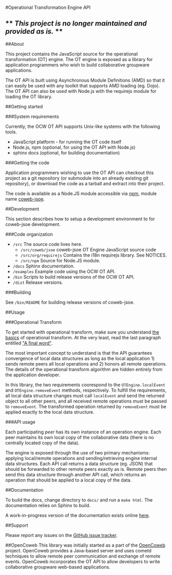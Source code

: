 #Operational Transformation Engine API

## ** *This project is no longer maintained and provided as is.* **

##About

This project contains the JavaScript source for the operational transformation
(OT) engine. The OT engine is exposed as a library for application programmers
who wish to build collaborative groupware applications.

The OT API is built using Asynchronous Module Definitions (AMD) so that it can
easily be used with any toolkit that supports AMD loading (eg. Dojo). The OT API
can also be used with Node.js with the requirejs module for loading the OT
library.

##Getting started

###System requirements

Currently, the OCW OT API supports Unix-like systems with the following tools.

* JavaScript platform - for running the OT code itself
* Node.js, npm (optional, for using the OT API with Node.js)
* sphinx docs (optional, for building documentation)

###Getting the code

Application programmers wishing to use the OT API can checkout this project as a
git repository (or submodule into an already existing git repository), or
download the code as a tarball and extract into their project.

The code is available as a Node.JS module accessible via
[npm](https://npmjs.org/), module name
[coweb-jsoe](https://npmjs.org/package/coweb-jsoe).

##Development

This section describes how to setup a development environment to for coweb-jsoe
development.

###Code organization

 * `/src` The source code lives here.
   * `/src/coweb/jsoe` coweb-jsoe OT Engine JavaScript source code
   * `/src/org/requirejs` Contains the i18n requirejs library. See NOTICES.
   * `/src/npm` Source for Node.JS module.
 * `/docs` Sphinx documentation.
 * `/examples` Example code using the OCW OT API.
 * `/bin` Scripts to build release versions of the OCW OT API.
 * `/dist` Release versions.

###Building

See `/bin/README` for building release versions of coweb-jsoe.

##Usage

###Operational Transform

To get started with operational transform, make sure you understand
[the basics](http://opencoweb.org/ocwdocs/intro/openg.html) of operational
transform. At the very least, read the last paragraph entitled
["A final word"](http://opencoweb.org/ocwdocs/intro/openg.html#a-final-word).

The most important concept to understand is that the API guarantees convergence
of local data structures as long as the local application 1) sends remote peers
all local operations and 2) honors all remote operations. The details of the
operational transform algorithm are hidden entirely from the application
developer.

In this library, the two requirements coorespond to the
`OTEngine.localEvent` and `OTEngine.removeEvent` methods, respectively. To
fulfill the requirements, all local data structure changes must call
`localEvent` and send the returned object to all other peers, and all received
remote operations must be passed to `removeEvent`. The transformed operation
returned by `removeEvent` must be applied exactly to the local data structure.

###API usage

Each participating *peer* has its own instance of an operation engine. Each peer
maintains its own local copy of the collaborative data (there is no centrally
located copy of the data).

The engine is exposed through the use of two primary mechanisms: applying
local/remote operations and sending/retrieving engine internal data structures.
Each API call returns a data structure (eg. JSON) that should be forwarded to
other remote peers exactly as is. Remote peers then send this data structure
through another API call, which returns an operation that should be applied
to a local copy of the data.

##Documentation

To build the docs, change directory to `docs/` and run a `make html`. The
documentation relies on Sphinx to build.

A work-in-progress version of the documentation exists online
[here](http://opencoweb.org/jsoedocs).

##Support

Please report any issues on the
[GitHub issue tracker](https://github.com/opecoweb/coweb-jsoe/issues).

##OpenCoweb
This library was initially started as a part of the
[OpenCoweb](https://github.com/opencoweb/coweb) project. OpenCoweb provides a
Java-based server and uses cometd techniques to allow remote peer communication
and exchange of remote events. OpenCoweb incorporates the OT API to allow
developers to write collaborative groupware web-based applications.

